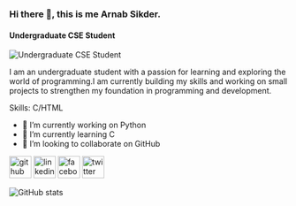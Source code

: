 ### Hi there 👋, this is me Arnab Sikder.
#### Undergraduate CSE Student
![Undergraduate CSE Student](https://pbs.twimg.com/media/GeYJFWya0AAi2e7?format=jpg&name=small)

I am an undergraduate student with a passion for learning and exploring the world of programming.I am currently building my skills and working on small projects to strengthen my foundation in programming and development.

Skills: C/HTML

- 🔭 I’m currently working on Python 
- 🌱 I’m currently learning C 
- 👯 I’m looking to collaborate on GitHub 


[<img src='https://cdn.jsdelivr.net/npm/simple-icons@3.0.1/icons/github.svg' alt='github' height='40'>](https://github.com/arnabsikder208)  [<img src='https://cdn.jsdelivr.net/npm/simple-icons@3.0.1/icons/linkedin.svg' alt='linkedin' height='40'>]([https://www.linkedin.com/in/arnab-sikder-571357282/])  [<img src='https://cdn.jsdelivr.net/npm/simple-icons@3.0.1/icons/facebook.svg' alt='facebook' height='40'>](https://www.facebook.com/arnab.sikder.dip)  [<img src='https://cdn.jsdelivr.net/npm/simple-icons@3.0.1/icons/twitter.svg' alt='twitter' height='40'>](https://twitter.com/arnab20826)  

![GitHub stats](https://github-readme-stats.vercel.app/api?username=arnabsikder208&show_icons=true)  

